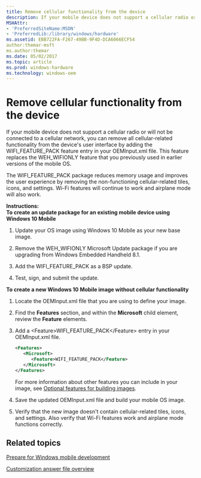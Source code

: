 ```yaml
---
title: Remove cellular functionality from the device
description: If your mobile device does not support a cellular radio or will not be connected to a cellular network, you can remove all cellular-related functionality from the device's user interface by adding the WIFI\_FEATURE\_PACK feature entry in your OEMInput.xml file.
MSHAttr:
- 'PreferredSiteName:MSDN'
- 'PreferredLib:/library/windows/hardware'
ms.assetid: EBB722FA-F267-49BB-9F4D-DCA6066ECF54
author:themar-msft
ms.author:themar
ms.date: 05/02/2017
ms.topic: article
ms.prod: windows-hardware
ms.technology: windows-oem
---
```


# Remove cellular functionality from the device


If your mobile device does not support a cellular radio or will not be connected to a cellular network, you can remove all cellular-related functionality from the device's user interface by adding the WIFI\_FEATURE\_PACK feature entry in your OEMInput.xml file. This feature replaces the WEH\_WIFIONLY feature that you previously used in earlier versions of the mobile OS.

The WIFI\_FEATURE\_PACK package reduces memory usage and improves the user experience by removing the non-functioning cellular-related tiles, icons, and settings. Wi-Fi features will continue to work and airplane mode will also work.

<a href="" id="instructions-"></a>**Instructions:**  
**To create an update package for an existing mobile device using Windows 10 Mobile**

1.  Update your OS image using Windows 10 Mobile as your new base image.

2.  Remove the WEH\_WIFIONLY Microsoft Update package if you are upgrading from Windows Embedded Handheld 8.1.

3.  Add the WIFI\_FEATURE\_PACK as a BSP update.

4.  Test, sign, and submit the update.

**To create a new Windows 10 Mobile image without cellular functionality**

1.  Locate the OEMInput.xml file that you are using to define your image.

2.  Find the **Features** section, and within the **Microsoft** child element, review the **Feature** elements.

3.  Add a &lt;Feature&gt;WIFI\_FEATURE\_PACK&lt;/Feature&gt; entry in your OEMInput.xml file.

    ```XML
    <Features>
       <Microsoft>
          <Feature>WIFI_FEATURE_PACK</Feature>
       </Microsoft>
    </Features>
    ```

    For more information about other features you can include in your image, see [Optional features for building images](https://docs.microsoft.com/en-us/windows-hardware/manufacture/mobile/optional-features-for-building-images).

4.  Save the updated OEMInput.xml file and build your mobile OS image.

5.  Verify that the new image doesn't contain cellular-related tiles, icons, and settings. Also verify that Wi-Fi features work and airplane mode functions correctly.

## Related topics

[Prepare for Windows mobile development](https://docs.microsoft.com/en-us/windows-hardware/manufacture/mobile/preparing-for-windows-mobile-development)

[Customization answer file overview](https://docs.microsoft.com/en-us/windows-hardware/customize/mobile/mcsf/customization-answer-file)
